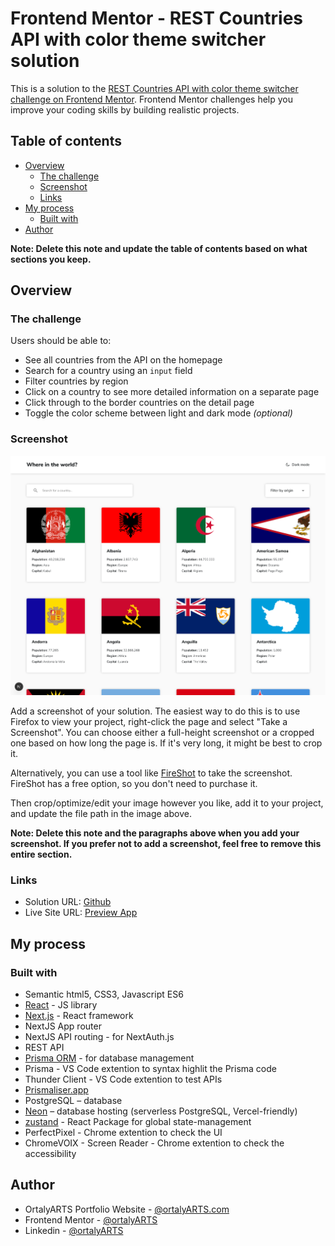 # Frontend Mentor - REST Countries API with color theme switcher solution

This is a solution to the [REST Countries API with color theme switcher challenge on Frontend Mentor](https://www.frontendmentor.io/challenges/rest-countries-api-with-color-theme-switcher-5cacc469fec04111f7b848ca). Frontend Mentor challenges help you improve your coding skills by building realistic projects. 

## Table of contents

- [Overview](#overview)
  - [The challenge](#the-challenge)
  - [Screenshot](#screenshot)
  - [Links](#links)
- [My process](#my-process)
  - [Built with](#built-with)
- [Author](#author)

**Note: Delete this note and update the table of contents based on what sections you keep.**

## Overview

### The challenge

Users should be able to:

- See all countries from the API on the homepage
- Search for a country using an `input` field
- Filter countries by region
- Click on a country to see more detailed information on a separate page
- Click through to the border countries on the detail page
- Toggle the color scheme between light and dark mode *(optional)*

### Screenshot

![](./screenshot.png)

Add a screenshot of your solution. The easiest way to do this is to use Firefox to view your project, right-click the page and select "Take a Screenshot". You can choose either a full-height screenshot or a cropped one based on how long the page is. If it's very long, it might be best to crop it.

Alternatively, you can use a tool like [FireShot](https://getfireshot.com/) to take the screenshot. FireShot has a free option, so you don't need to purchase it. 

Then crop/optimize/edit your image however you like, add it to your project, and update the file path in the image above.

**Note: Delete this note and the paragraphs above when you add your screenshot. If you prefer not to add a screenshot, feel free to remove this entire section.**

### Links

- Solution URL: [Github](https://github.com/ortalyarts/frontendmentor-rest-countries-api)
- Live Site URL: [Preview App](https://frontendmentor-rest-countries-h3gxfjj3m-tanjas-projects.vercel.app/)

## My process

### Built with

- Semantic html5, CSS3, Javascript ES6
- [React](https://reactjs.org/) - JS library
- [Next.js](https://nextjs.org/) - React framework
- NextJS App router
- NextJS API routing - for NextAuth.js
- REST API
- [Prisma ORM](https://www.prisma.io/docs/getting-started/setup-prisma/add-to-existing-project/relational-databases-typescript-postgresql) - for database management 
- Prisma - VS Code extention to syntax highlit the Prisma code
- Thunder Client - VS Code extention to test APIs
- [Prismaliser.app](https://d.docs.live.net/965CA39A0E977287/prismaliser.app)
- PostgreSQL – database
- [Neon](https://neon.tech/) – database hosting (serverless PostgreSQL, Vercel-friendly)
- [zustand](https://www.npmjs.com/package/zustand) - React Package for global state-management 
- PerfectPixel - Chrome extention to check the UI
- ChromeVOIX - Screen Reader - Chrome extention to check the accessibility


## Author

- OrtalyARTS Portfolio Website - [@ortalyARTS.com](https://ortaly.com/)
- Frontend Mentor - [@ortalyARTS](https://www.frontendmentor.io/profile/ortalyARTS)
- Linkedin - [@ortalyARTS](www.linkedin.com/in/ortalyarts) 
